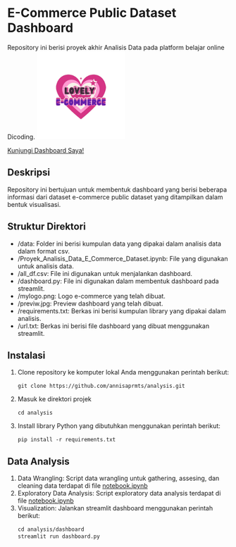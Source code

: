 # E-Commerce Public Dataset Dashboard
Repository ini berisi proyek akhir Analisis Data pada platform belajar online Dicoding.
<img src="https://raw.githubusercontent.com/annisaprmts/analysis/master/mylogo.png" alt="Logo" width="200">

[Kunjungi Dashboard Saya!](https://annisa-data-analysis.streamlit.app/)

## Deskripsi
Repository ini bertujuan untuk membentuk dashboard yang berisi beberapa informasi dari dataset e-commerce public dataset yang ditampilkan dalam bentuk visualisasi.

## Struktur Direktori
- /data: Folder ini berisi kumpulan data yang dipakai dalam analisis data dalam format csv.
- /Proyek_Analisis_Data_E_Commerce_Dataset.ipynb: File yang digunakan untuk analisis data.
- /all_df.csv: File ini digunakan untuk menjalankan dashboard.
- /dashboard.py: File ini digunakan dalam membentuk dashboard pada streamlit.
- /mylogo.png: Logo e-commerce yang telah dibuat.
- /previw.jpg: Preview dashboard yang telah dibuat.
- /requirements.txt: Berkas ini berisi kumpulan library yang dipakai dalam analisis.
- /url.txt: Berkas ini berisi file dashboard yang dibuat menggunakan streamlit.

## Instalasi
1. Clone repository ke komputer lokal Anda menggunakan perintah berikut:
   ```
   git clone https://github.com/annisaprmts/analysis.git
   ```
2. Masuk ke direktori projek
   ```
   cd analysis
   ```
3. Install library Python yang dibutuhkan menggunakan perintah berikut:
   ```
   pip install -r requirements.txt
   ```
## Data Analysis
1. Data Wrangling: Script data wrangling untuk gathering, assesing, dan cleaning data terdapat di file [notebook.ipynb](https://github.com/annisaprmts/analysis/master/notebook.ipynb)
2. Exploratory Data Analysis: Script exploratory data analysis terdapat di file [notebook.ipynb](https://github.com/annisaprmts/analysis/master/notebook.ipynb)
3. Visualization: Jalankan streamlit dashboard menggunakan perintah berikut:
   ```
   cd analysis/dashboard
   streamlit run dashboard.py
   ```



